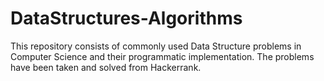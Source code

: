 # DataStructures-Algorithms
This repository consists of commonly used Data Structure problems in Computer Science and their programmatic implementation. The problems have been taken and solved from Hackerrank.
